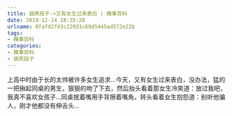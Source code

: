 ```yaml
---
title: 搞笑段子->又有女生过来表白 | 糗事百科
date: 2019-12-14 18:35:20
urlname: 0fafd2fd3c22931c69d5445ad572e22b
tags: 
- 糗事百科
categories:
- 糗事百科
- 搞笑段子
---
```

上高中时由于长的太帅被许多女生追求…今天，又有女生过来表白，没办法，猛的一把揪起同桌的男生，狠狠的吻了下去，然后抬头看着那女生冷笑道：放过我吧，我真不喜欢女孩子…同桌抿着嘴用手背擦着嘴角，转头看着女生抱怨道：别听他骗人，刚才他都没有伸舌头…


